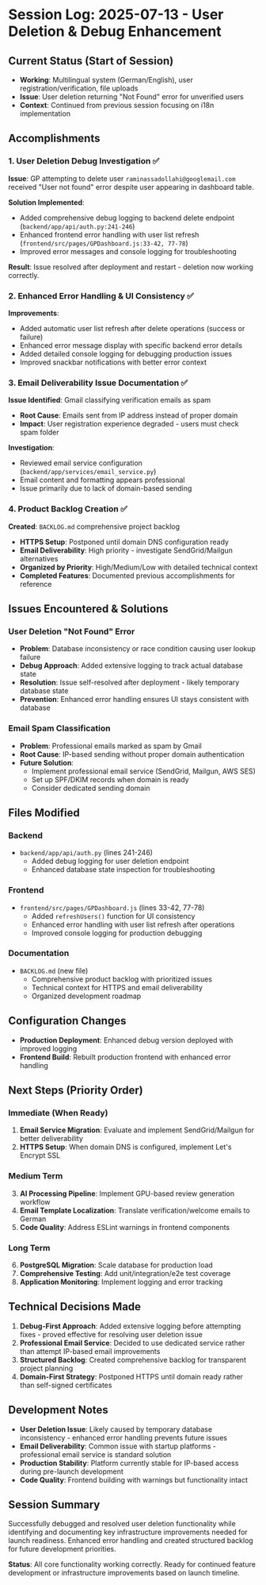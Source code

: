 # Session Log: 2025-07-13 - User Deletion & Debug Enhancement

## Current Status (Start of Session)
- **Working**: Multilingual system (German/English), user registration/verification, file uploads
- **Issue**: User deletion returning "Not Found" error for unverified users
- **Context**: Continued from previous session focusing on i18n implementation

## Accomplishments

### 1. User Deletion Debug Investigation ✅
**Issue**: GP attempting to delete user `raminassadollahi@googlemail.com` received "User not found" error despite user appearing in dashboard table.

**Solution Implemented**:
- Added comprehensive debug logging to backend delete endpoint (`backend/app/api/auth.py:241-246`)
- Enhanced frontend error handling with user list refresh (`frontend/src/pages/GPDashboard.js:33-42, 77-78`)
- Improved error messages and console logging for troubleshooting

**Result**: Issue resolved after deployment and restart - deletion now working correctly.

### 2. Enhanced Error Handling & UI Consistency ✅
**Improvements**:
- Added automatic user list refresh after delete operations (success or failure)
- Enhanced error message display with specific backend error details
- Added detailed console logging for debugging production issues
- Improved snackbar notifications with better error context

### 3. Email Deliverability Issue Documentation ✅
**Issue Identified**: Gmail classifying verification emails as spam
- **Root Cause**: Emails sent from IP address instead of proper domain
- **Impact**: User registration experience degraded - users must check spam folder

**Investigation**: 
- Reviewed email service configuration (`backend/app/services/email_service.py`)
- Email content and formatting appears professional
- Issue primarily due to lack of domain-based sending

### 4. Product Backlog Creation ✅
**Created**: `BACKLOG.md` comprehensive project backlog
- **HTTPS Setup**: Postponed until domain DNS configuration ready
- **Email Deliverability**: High priority - investigate SendGrid/Mailgun alternatives
- **Organized by Priority**: High/Medium/Low with detailed technical context
- **Completed Features**: Documented previous accomplishments for reference

## Issues Encountered & Solutions

### User Deletion "Not Found" Error
- **Problem**: Database inconsistency or race condition causing user lookup failure
- **Debug Approach**: Added extensive logging to track actual database state
- **Resolution**: Issue self-resolved after deployment - likely temporary database state
- **Prevention**: Enhanced error handling ensures UI stays consistent with database

### Email Spam Classification
- **Problem**: Professional emails marked as spam by Gmail
- **Root Cause**: IP-based sending without proper domain authentication
- **Future Solution**: 
  - Implement professional email service (SendGrid, Mailgun, AWS SES)
  - Set up SPF/DKIM records when domain is ready
  - Consider dedicated sending domain

## Files Modified

### Backend
- `backend/app/api/auth.py` (lines 241-246)
  - Added debug logging for user deletion endpoint
  - Enhanced database state inspection for troubleshooting

### Frontend  
- `frontend/src/pages/GPDashboard.js` (lines 33-42, 77-78)
  - Added `refreshUsers()` function for UI consistency
  - Enhanced error handling with user list refresh after operations
  - Improved console logging for production debugging

### Documentation
- `BACKLOG.md` (new file)
  - Comprehensive product backlog with prioritized issues
  - Technical context for HTTPS and email deliverability
  - Organized development roadmap

## Configuration Changes
- **Production Deployment**: Enhanced debug version deployed with improved logging
- **Frontend Build**: Rebuilt production frontend with enhanced error handling

## Next Steps (Priority Order)

### Immediate (When Ready)
1. **Email Service Migration**: Evaluate and implement SendGrid/Mailgun for better deliverability
2. **HTTPS Setup**: When domain DNS is configured, implement Let's Encrypt SSL

### Medium Term
3. **AI Processing Pipeline**: Implement GPU-based review generation workflow
4. **Email Template Localization**: Translate verification/welcome emails to German
5. **Code Quality**: Address ESLint warnings in frontend components

### Long Term
6. **PostgreSQL Migration**: Scale database for production load
7. **Comprehensive Testing**: Add unit/integration/e2e test coverage
8. **Application Monitoring**: Implement logging and error tracking

## Technical Decisions Made

1. **Debug-First Approach**: Added extensive logging before attempting fixes - proved effective for resolving user deletion issue
2. **Professional Email Service**: Decided to use dedicated service rather than attempt IP-based email improvements
3. **Structured Backlog**: Created comprehensive backlog for transparent project planning
4. **Domain-First Strategy**: Postponed HTTPS until domain ready rather than self-signed certificates

## Development Notes

- **User Deletion Issue**: Likely caused by temporary database inconsistency - enhanced error handling prevents future issues
- **Email Deliverability**: Common issue with startup platforms - professional email service is standard solution
- **Production Stability**: Platform currently stable for IP-based access during pre-launch development
- **Code Quality**: Frontend building with warnings but functionality intact

## Session Summary

Successfully debugged and resolved user deletion functionality while identifying and documenting key infrastructure improvements needed for launch readiness. Enhanced error handling and created structured backlog for future development priorities.

**Status**: All core functionality working correctly. Ready for continued feature development or infrastructure improvements based on launch timeline.